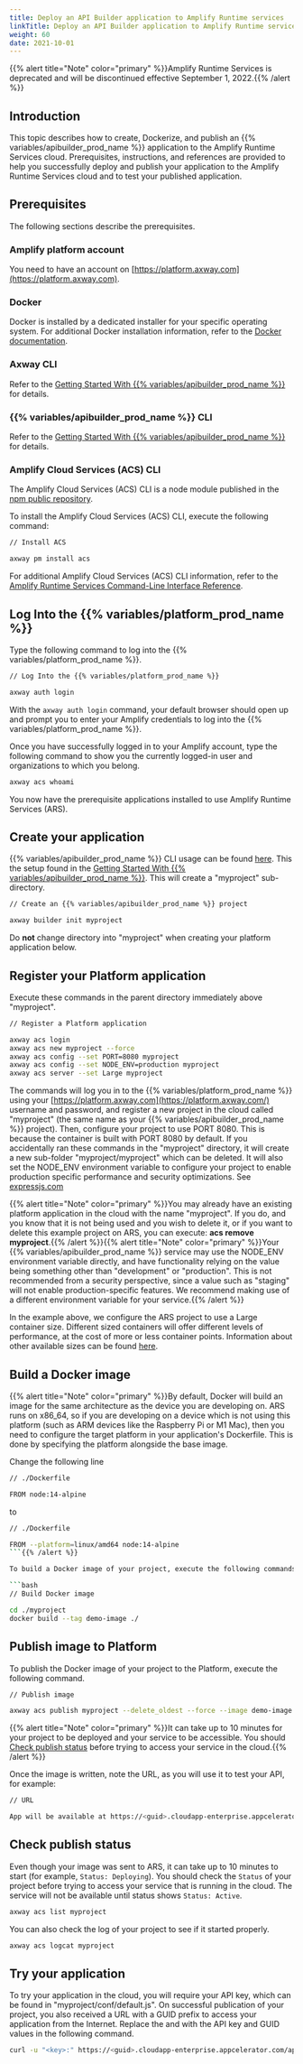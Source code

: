 ```yaml
---
title: Deploy an API Builder application to Amplify Runtime services
linkTitle: Deploy an API Builder application to Amplify Runtime services
weight: 60
date: 2021-10-01
---
```


{{% alert title="Note" color="primary" %}}Amplify Runtime Services is deprecated and will be discontinued effective September 1, 2022.{{% /alert %}}

## Introduction

This topic describes how to create, Dockerize, and publish an {{% variables/apibuilder_prod_name %}} application to the Amplify Runtime Services cloud. Prerequisites, instructions, and references are provided to help you successfully deploy and publish your application to the Amplify Runtime Services cloud and to test your published application.

## Prerequisites

The following sections describe the prerequisites.

### Amplify platform account

You need to have an account on [https://platform.axway.com](https://platform.axway.com).

### Docker

Docker is installed by a dedicated installer for your specific operating system. For additional Docker installation information, refer to the [Docker documentation](https://docs.docker.com/install/).

### Axway CLI

Refer to the [Getting Started With {{% variables/apibuilder_prod_name %}}](/docs/getting_started/) for details.

### {{% variables/apibuilder_prod_name %}} CLI

Refer to the [Getting Started With {{% variables/apibuilder_prod_name %}}](/docs/getting_started/) for details.

### Amplify Cloud Services (ACS) CLI

The Amplify Cloud Services (ACS) CLI is a node module published in the [npm public repository](https://www.npmjs.com/package/acs).

To install the Amplify Cloud Services (ACS) CLI, execute the following command:

```bash
// Install ACS

axway pm install acs
```

For additional Amplify Cloud Services (ACS) CLI information, refer to the [Amplify Runtime Services Command-Line Interface Reference](https://docs.axway.com/bundle/Amplify_Runtime_Services_2_0_allOS_en/page/amplify_runtime_services_command-line_interface_reference.html).

## Log Into the {{% variables/platform_prod_name %}}

Type the following command to log into the {{% variables/platform_prod_name %}}.

```bash
// Log Into the {{% variables/platform_prod_name %}}

axway auth login
```

With the `axway auth login` command, your default browser should open up and prompt you to enter your Amplify credentials to log into the {{% variables/platform_prod_name %}}.

Once you have successfully logged in to your Amplify account, type the following command to show you the currently logged-in user and organizations to which you belong.

```bash
axway acs whoami
```

You now have the prerequisite applications installed to use Amplify Runtime Services (ARS).

## Create your application

{{% variables/apibuilder_prod_name %}} CLI usage can be found [here](https://www.npmjs.com/package/@axway/api-builder). This the setup found in the [Getting Started With {{% variables/apibuilder_prod_name %}}](/docs/getting_started/). This will create a "myproject" sub-directory.

```bash
// Create an {{% variables/apibuilder_prod_name %}} project

axway builder init myproject
```

Do **not** change directory into "myproject" when creating your platform application below.

## Register your Platform application

Execute these commands in the parent directory immediately above "myproject".

```bash
// Register a Platform application

axway acs login
axway acs new myproject --force
axway acs config --set PORT=8080 myproject
axway acs config --set NODE_ENV=production myproject
axway acs server --set Large myproject
```

The commands will log you in to the {{% variables/platform_prod_name %}} using your [https://platform.axway.com](https://platform.axway.com/) username and password, and register a new project in the cloud called "myproject" (the same name as your {{% variables/apibuilder_prod_name %}} project). Then, configure your project to use PORT 8080. This is because the container is built with PORT 8080 by default. If you accidentally ran these commands in the "myproject" directory, it will create a new sub-folder "myproject/myproject" which can be deleted. It will also set the NODE_ENV environment variable to configure your project to enable production specific performance and security optimizations. See [expressjs.com](https://expressjs.com/en/advanced/best-practice-performance.html#set-node_env-to-production)

{{% alert title="Note" color="primary" %}}You may already have an existing platform application in the cloud with the name "myproject". If you do, and you know that it is not being used and you wish to delete it, or if you want to delete this example project on ARS, you can execute: **acs remove myproject**.{{% /alert %}}{{% alert title="Note" color="primary" %}}Your {{% variables/apibuilder_prod_name %}} service may use the NODE_ENV environment variable directly, and have functionality relying on the value being something other than "development" or "production". This is not recommended from a security perspective, since a value such as "staging" will not enable production-specific features. We recommend making use of a different environment variable for your service.{{% /alert %}}

In the example above, we configure the ARS project to use a Large container size. Different sized containers will offer different levels of performance, at the cost of more or less container points. Information about other available sizes can be found [here](https://docs.axway.com/bundle/AMPLIFY_Runtime_Services_2_0_allOS_en/page/amplify_runtime_services_command-line_interface_reference.html#AMPLIFYRuntimeServicesCommandLineInterfaceReference-ServerCommandserver).

## Build a Docker image

{{% alert title="Note" color="primary" %}}By default, Docker will build an image for the same architecture as the device you are developing on. ARS runs on x86_64, so if you are developing on a device which is not using this platform (such as ARM devices like the Raspberry Pi or M1 Mac), then you need to configure the target platform in your application's Dockerfile. This is done by specifying the platform alongside the base image.

Change the following line

```bash
// ./Dockerfile

FROM node:14-alpine
```

to

```bash
// ./Dockerfile

FROM --platform=linux/amd64 node:14-alpine
```{{% /alert %}}

To build a Docker image of your project, execute the following commands.

```bash
// Build Docker image

cd ./myproject
docker build --tag demo-image ./
```

## Publish image to Platform

To publish the Docker image of your project to the Platform, execute the following command.

```bash
// Publish image

axway acs publish myproject --delete_oldest --force --image demo-image --app_version 0.1
```

{{% alert title="Note" color="primary" %}}It can take up to 10 minutes for your project to be deployed and your service to be accessible. You should [Check publish status](#check-publish-status) before trying to access your service in the cloud.{{% /alert %}}

Once the image is written, note the URL, as you will use it to test your API, for example:

```bash
// URL

App will be available at https://<guid>.cloudapp-enterprise.appcelerator.com
```

## Check publish status

Even though your image was sent to ARS, it can take up to 10 minutes to start (for example, `Status: Deploying`). You should check the `Status` of your project before trying to access your service that is running in the cloud. The service will not be available until status shows `Status: Active`.

```bash
axway acs list myproject
```

You can also check the log of your project to see if it started properly.

```bash
axway acs logcat myproject
```

## Try your application

To try your application in the cloud, you will require your API key, which can be found in "myproject/conf/default.js". On successful publication of your project, you also received a URL with a GUID prefix to access your application from the Internet. Replace the <key> and <guid> with the API key and GUID values in the following command.

```bash
curl -u "<key>:" https://<guid>.cloudapp-enterprise.appcelerator.com/api/greet?username=Bob
```
